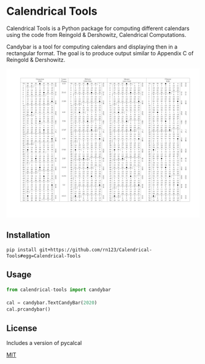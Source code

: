 # Calendrical Tools

Calendrical Tools is a Python package for computing different calendars using the code from Reingold & Dershowitz, Calendrical Computations. 

Candybar is a tool for computing calendars and displaying then in a rectangular format. The goal is to produce output similar to Appendix C of Reingold & Dershowitz.

![candybar](output/cal_2020.png)

## Installation

```
pip install git+https://github.com/rn123/Calendrical-Tools#egg=Calendrical-Tools
```

## Usage

```python
from calendrical-tools import candybar

cal = candybar.TextCandyBar(2020)
cal.prcandybar()
```

## License
Includes a version of pycalcal

[MIT](https://choosealicense.com/licenses/mit/)
